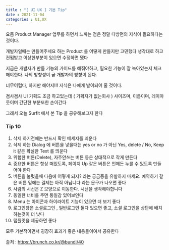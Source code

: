 ```yaml
---
title : "[ UI UX ] 기본 Tip"
date : 2021-11-04
categories : UI,UX
---
```


요즘 Product Manager 업무를 하면서 느끼는 점은
정말 다방면의 지식이 필요하다는 것이다.

개발자일때는 만들어주세요 하는 Product 를 어떻게 만들지만 고민했다
생각대로 하고 컨펌받고 이상한부분이 있으면 수정하면 됐다

지금은 개발자가 만들 기능의 가이드를 해줘야하고, 필요한 기능이 잘 녹아있는지 체크해야한다.
나의 방향성이 곧 개발자의 방향이 된다.

너무어렵다, 하지만 해야지!!! 지식은 나에게 발이되어 줄 것이다.

겸사겸사 UI 기획도 조금 하고있는데 ( 기획자가 없는회사 )
사이즈며, 이름이며, 레이아웃이며 간단한 부분또한 손이간다

그래서 오늘 Surfit 에서 본 Tip 을 공유해보고자 한다

### Tip 10

1. 삭제 하기전에는 반드시 확인 메세지를 띄운다
2. 삭제 하는 Dialog 에 버튼을 넣을때는 yes or no 가 아닌 Yes, delete / No, Keep it 같은 확실한 Text 를 띄운다
3. 위험한 버튼(Delete), 자주안쓰는 버튼 등은 상대적으로 작게 만든다
4. 중요한 버튼은 항상 떠있도록, 페이지 Up 같은 버튼은 언제든 누를 수 있도록 만들어야 한다
5. 버튼을 눌렀을때 다음에 어떻게 되지? 라는 궁금증을 유발하지 마세요. 예약하기 같은 버튼 밑에는 결제는 아직 아닙니다 라는 문구가 나오면 좋다
6. 사람의 시선은 Z 모양으로 이동한다. 시선을 생각해야합니다
7. 동일한 너비를 주면 통일감 있어보인다
8. Menu 는 아이콘과 하이라이트 기능이 있으면 더 보기 좋다
9. 로그인창은 소셜로그인 , 일반로그인 둘다 있으면 좋고, 소셜 로그인을 상단에 배치하는것이 더 낫다
10. 탬플릿을 제공하면 좋다


모두 기본적이면서 굉장히 효과가 좋은 내용들이여서 공유한다

출처 : https://brunch.co.kr/@bundi/40

